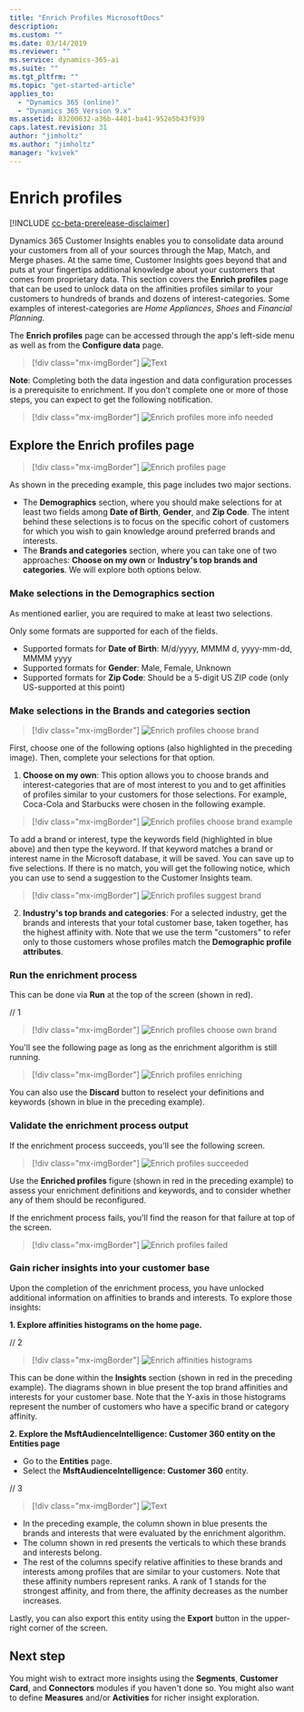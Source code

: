 ```yaml
---
title: "Enrich Profiles MicrosoftDocs"
description: 
ms.custom: ""
ms.date: 03/14/2019
ms.reviewer: ""
ms.service: dynamics-365-ai
ms.suite: ""
ms.tgt_pltfrm: ""
ms.topic: "get-started-article"
applies_to: 
  - "Dynamics 365 (online)"
  - "Dynamics 365 Version 9.x"
ms.assetid: 83200632-a36b-4401-ba41-952e5b43f939
caps.latest.revision: 31
author: "jimholtz"
ms.author: "jimholtz"
manager: "kvivek"
---
```

# Enrich profiles

[!INCLUDE [cc-beta-prerelease-disclaimer](../includes/cc-beta-prerelease-disclaimer.md)]

<!--note from editor:  Is "affinities profiles" the correct term?  -->

Dynamics 365 Customer Insights enables you to consolidate data around your customers from all of your sources through the Map, Match, and Merge phases. At the same time, Customer Insights goes beyond that and puts at your fingertips additional knowledge about your customers that comes from proprietary data. This section covers the **Enrich profiles** page that can be used to unlock data on the affinities profiles similar to your customers to hundreds of brands and dozens of interest-categories. Some examples of interest-categories are *Home Appliances*, *Shoes* and *Financial Planning*.

The **Enrich profiles** page can be accessed through the app's left-side menu as well as from the **Configure data** page.

> [!div class="mx-imgBorder"] 
> ![](media/configure-data-enrich-profiles.png "Text")

**Note**: Completing both the data ingestion and data configuration processes is a prerequisite to enrichment. If you don't complete one or more of those steps, you can expect to get the following notification.

> [!div class="mx-imgBorder"] 
> ![](media/configure-data-enrich-profile.png "Enrich profiles more info needed")

## Explore the Enrich profiles page

> [!div class="mx-imgBorder"] 
> ![](media/configure-data-enrich-profile-page.png "Enrich profiles page")

As shown in the preceding example, this page includes two major sections.

- The **Demographics** section, where you should make selections for at least two fields among **Date of Birth**, **Gender**, and **Zip Code**. The intent behind these selections is to focus on the specific cohort of customers for which you wish to gain knowledge around preferred brands and interests. 
- The **Brands and categories** section, where you can take one of two approaches: **Choose on my own** or **Industry's top brands and categories**. We will explore both options below.

### Make selections in the Demographics section

As mentioned earlier, you are required to make at least two selections. 

Only some formats are supported for each of the fields.

- Supported formats for **Date of Birth**: M/d/yyyy, MMMM d, yyyy-mm-dd, MMMM yyyy
- Supported formats for **Gender**: Male, Female, Unknown
- Supported formats for **Zip Code**: Should be a 5-digit US ZIP code (only US-supported at this point)

### Make selections in the Brands and categories section

> [!div class="mx-imgBorder"] 
> ![](media/configure-data-enrich-profile-brands.png "Enrich profiles choose brand")

First, choose one of the following options (also highlighted in the preceding image). Then, complete your selections for that option.

<!--note from editor:  Is "affinities of profiles" the correct phrasing?  -->


1. **Choose on my own**: This option allows you to choose brands and interest-categories that are of most interest to you and to get affinities of profiles similar to your customers for those selections. For example, Coca-Cola and Starbucks were chosen in the following example.
  
  > [!div class="mx-imgBorder"] 
  > ![](media/configure-data-enrich-profile-brands-example.png "Enrich profiles choose brand example")

<!--note from editor:  Below--"go to the keywords field"? -->

To add a brand or interest, type the keywords field (highlighted in blue above) and then type the keyword. If that keyword matches a brand or interest name in the Microsoft database, it will be saved. You can save up to five selections. If there is no match, you will get the following notice, which you can use to send a suggestion to the Customer Insights team.

  > [!div class="mx-imgBorder"] 
  > ![](media/configure-data-enrich-profile-suggest-brand.png "Enrich profiles suggest brand")

2. **Industry's top brands and categories**: For a selected industry, get the brands and interests that your total customer base, taken together, has the highest affinity with. Note that we use the term "customers" to refer only to those customers whose profiles match the **Demographic profile attributes**.
  
### Run the enrichment process

This can be done via **Run** at the top of the screen (shown in red).

// 1 <!-- in the image to come below, mark "save" with "1", "Run" with "2" and "Discard" with "3"-->

> [!div class="mx-imgBorder"] 
> ![](media/configure-data-enrich-profile-choose-own.png "Enrich profiles choose own brand")

You'll see the following page as long as the enrichment algorithm is still running.

> [!div class="mx-imgBorder"] 
> ![](media/configure-data-enrich-profile-enriching.png "Enrich profiles enriching")

You can also use the **Discard** button to reselect your definitions and keywords (shown in blue in the preceding example).

### Validate the enrichment process output

If the enrichment process succeeds, you'll see the following screen.

> [!div class="mx-imgBorder"] 
> ![](media/configure-data-enrich-profile-succeeded.png "Enrich profiles succeeded")

Use the **Enriched profiles** figure (shown in red in the preceding example) to assess your enrichment definitions and keywords, and to consider whether any of them should be reconfigured.

If the enrichment process fails, you'll find the reason for that failure at top of the screen.

> [!div class="mx-imgBorder"] 
> ![](media/configure-data-enrich-profile-failed.png "Enrich profiles failed")

### Gain richer insights into your customer base

Upon the completion of the enrichment process, you have unlocked additional information on affinities to brands and interests. To explore those insights:


**1. Explore affinities histograms on the home page.**

// 2 <!-- replace red color with 1 and blue color with 2. Also please blur my name that appears in large in this image - thanks!-->

> [!div class="mx-imgBorder"] 
> ![](media/enrichment-affinities-histogram.png "Enrich affinities histograms")

This can be done within the **Insights** section (shown in red in the preceding example). The diagrams shown in blue present the top brand affinities and interests for your customer base. Note that the Y-axis in those histograms represent the number of customers who have a specific brand or category affinity.

**2. Explore the MsftAudienceIntelligence: Customer 360 entity on the Entities page**

- Go to the **Entities** page.
- Select the **MsftAudienceIntelligence: Customer 360** entity.

// 3 <!-- replace red color with 1 and blue color with 2. also please mark the last column on the right with 3. Lastly, we need to blur the data for all the other columns (only the columns with the numbers). Thanks!-->

> [!div class="mx-imgBorder"] 
> ![](media/configure-data-entities-info.png "Text")

- In the preceding example, the column shown in blue presents the brands and interests that were evaluated by the enrichment algorithm.
- The column shown in red presents the verticals to which these brands and interests belong.
- The rest of the columns specify relative affinities to these brands and interests among profiles that are similar to your customers. Note that these affinity numbers represent ranks. A rank of 1 stands for the strongest affinity, and from there, the affinity decreases as the number increases.  

Lastly, you can also export this entity using the **Export** button in the upper-right corner of the screen.

## Next step
You might wish to extract more insights using the **Segments**, **Customer Card**, and **Connectors** modules if you haven't done so. You might also want to define **Measures** and/or **Activities** for richer insight exploration. 
